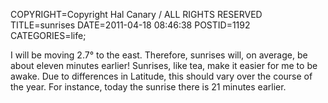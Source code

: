 COPYRIGHT=Copyright Hal Canary / ALL RIGHTS RESERVED
TITLE=sunrises
DATE=2011-04-18 08:46:38
POSTID=1192
CATEGORIES=life;

I will be moving 2.7° to the east. Therefore, sunrises will, on average, be about eleven minutes earlier! Sunrises, like tea, make it easier for me to be awake. Due to differences in Latitude, this should vary over the course of the year. For instance, today the sunrise there is 21 minutes earlier.
